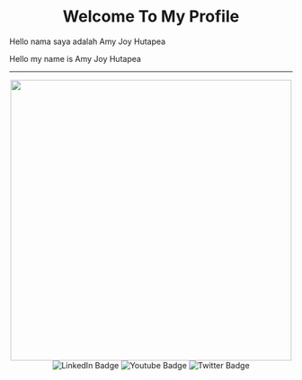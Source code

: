 <!DOCTYPE html>
<html>
<head>


<h1 align="center">Welcome To My Profile</h1>
<p>Hello nama saya adalah Amy Joy Hutapea</p>
<div>Hello my name is Amy Joy Hutapea</div>
<hr>
</body>
</html>
<div id="header" align="center">
  <img src="https://live.staticflickr.com/65535/52085111207_f42acd83c1_m.jpg" width="500"/>
</div>
<div id="badges" align="center">
  <img src="https://img.shields.io/badge/LinkedIn-blue?style=for-the-badge&logo=linkedin&logoColor=white" alt="LinkedIn Badge"/>
  <img src="https://img.shields.io/badge/YouTube-red?style=for-the-badge&logo=youtube&logoColor=white" alt="Youtube Badge"/>
  <img src="https://img.shields.io/badge/Twitter-blue?style=for-the-badge&logo=twitter&logoColor=white" alt="Twitter Badge"/>
</div>
</head>
<body>

